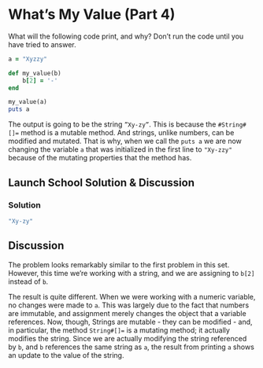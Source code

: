 # What’s My Value (Part 4)
What will the following code print, and why? Don’t run the code until you have tried to answer.

```rb 
a = "Xyzzy"

def my_value(b)
	b[2] = '-'
end 

my_value(a)
puts a
```

The output is going to be the string `”Xy-zy”`. This is because the `#String#[]=` method is a mutable method. And strings, unlike numbers, can be modified and mutated. That is why, when we call the `puts a` we are now changing the variable `a` that was initialized in the first line to `"Xy-zzy"` because of the mutating properties that the method has.

## Launch School Solution & Discussion
### Solution

```rb 
"Xy-zy"
```

## Discussion

The problem looks remarkably similar to the first problem in this set. However, this time we’re working with a string, and we are assigning to `b[2]` instead of `b`. 

The result is quite different. When we were working with a numeric variable, no changes were made to `a`. This was largely due to the fact that numbers are immutable, and assignment merely changes the object that a variable references. Now, though, Strings are mutable - they can be modified - and, in particular, the method `String#[]=` is a mutating method; it actually modifies the string. Since we are actually modifying the string referenced by `b`, and `b` references the same string as `a`, the result from printing `a` shows an update to the value of the string.